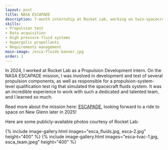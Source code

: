 ```yaml
---
layout: post
title: NASA ESCAPADE
description: 7-month internship at Rocket Lab, working on twin-spacecraft NASA science mission to Mars. 
skills: 
- Propulsion test
- Data acquisition
- High pressure fluid systems
- Hypergolic propellants
- Requirements management
main-image: /esca-fluids-banner.jpg
order: 1
---
```


In 2024, I worked at Rocket Lab as a Propulsion Development intern.  On the NASA ESCAPADE mission, I was involved in development and test of several propulsion components, as well as responsible for a propulsion-system-level qualification test rig that simulated the spacecraft fluids system.  It was an incredible experience to work with such a dedicated and talented team, and I learned so much.

Read more about the mission here:  [ESCAPADE](https://rocketlabcorp.com/missions/escapade/), looking forward to a ride to space on New Glenn later in 2025!

Here are some publicly-available photos courtesy of Rocket Lab:

{% include image-gallery.html images="esca_fluids.jpg, esca-2.jpg" height="400" %}
{% include image-gallery.html images="esca-tvac-1.jpg, esca_team.jpeg" height="400" %}

